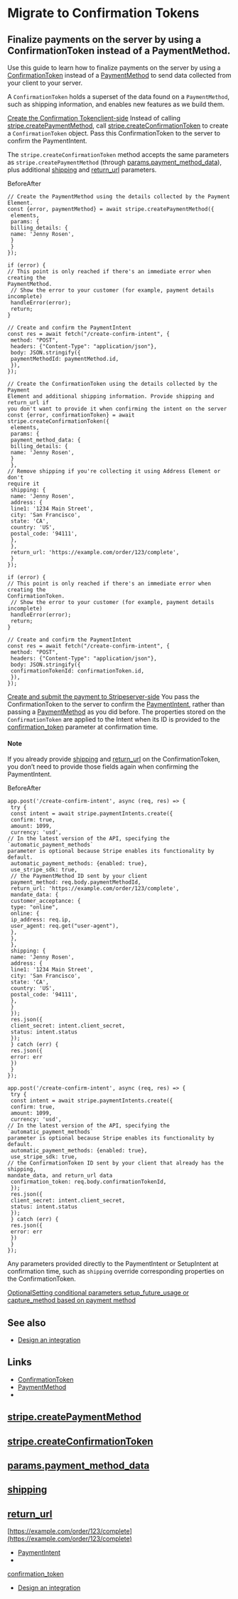 # Migrate to Confirmation Tokens

## Finalize payments on the server by using a ConfirmationToken instead of a PaymentMethod.

Use this guide to learn how to finalize payments on the server by using a
[ConfirmationToken](https://docs.stripe.com/api/confirmation_tokens/object)
instead of a [PaymentMethod](https://docs.stripe.com/api/payment_methods) to
send data collected from your client to your server.

A `ConfirmationToken` holds a superset of the data found on a `PaymentMethod`,
such as shipping information, and enables new features as we build them.

[Create the Confirmation
Tokenclient-side](https://docs.stripe.com/payments/payment-element/migration-ct#client-side)
Instead of calling
[stripe.createPaymentMethod](https://docs.stripe.com/js/payment_methods/create_payment_method_elements),
call
[stripe.createConfirmationToken](https://docs.stripe.com/js/confirmation_tokens/create_confirmation_token)
to create a `ConfirmationToken` object. Pass this ConfirmationToken to the
server to confirm the PaymentIntent.

The `stripe.createConfirmationToken` method accepts the same parameters as
`stripe.createPaymentMethod` (through
[params.payment_method_data](https://docs.stripe.com/js/confirmation_tokens/create_confirmation_token#create_confirmation_token-options-params-payment_method_data)),
plus additional
[shipping](https://docs.stripe.com/js/confirmation_tokens/create_confirmation_token#create_confirmation_token-options-params-shipping)
and
[return_url](https://docs.stripe.com/js/confirmation_tokens/create_confirmation_token#create_confirmation_token-options-params-return_url)
parameters.

BeforeAfter
```
// Create the PaymentMethod using the details collected by the Payment Element.
const {error, paymentMethod} = await stripe.createPaymentMethod({
 elements,
 params: {
 billing_details: {
 name: 'Jenny Rosen',
 }
 }
});

if (error) {
// This point is only reached if there's an immediate error when creating the
PaymentMethod.
 // Show the error to your customer (for example, payment details incomplete)
 handleError(error);
 return;
}

// Create and confirm the PaymentIntent
const res = await fetch("/create-confirm-intent", {
 method: "POST",
 headers: {"Content-Type": "application/json"},
 body: JSON.stringify({
 paymentMethodId: paymentMethod.id,
 }),
});
```

```
// Create the ConfirmationToken using the details collected by the Payment
Element and additional shipping information. Provide shipping and return_url if
you don't want to provide it when confirming the intent on the server
const {error, confirmationToken} = await stripe.createConfirmationToken({
 elements,
 params: {
 payment_method_data: {
 billing_details: {
 name: 'Jenny Rosen',
 }
 },
// Remove shipping if you're collecting it using Address Element or don't
require it
 shipping: {
 name: 'Jenny Rosen',
 address: {
 line1: '1234 Main Street',
 city: 'San Francisco',
 state: 'CA',
 country: 'US',
 postal_code: '94111',
 },
 },
 return_url: 'https://example.com/order/123/complete',
 }
});

if (error) {
// This point is only reached if there's an immediate error when creating the
ConfirmationToken.
 // Show the error to your customer (for example, payment details incomplete)
 handleError(error);
 return;
}

// Create and confirm the PaymentIntent
const res = await fetch("/create-confirm-intent", {
 method: "POST",
 headers: {"Content-Type": "application/json"},
 body: JSON.stringify({
 confirmationTokenId: confirmationToken.id,
 }),
});
```

[Create and submit the payment to
Stripeserver-side](https://docs.stripe.com/payments/payment-element/migration-ct#server-side)
You pass the ConfirmationToken to the server to confirm the
[PaymentIntent](https://docs.stripe.com/api/payment_intents), rather than
passing a [PaymentMethod](https://docs.stripe.com/api/payment_methods) as you
did before. The properties stored on the `ConfirmationToken` are applied to the
Intent when its ID is provided to the
[confirmation_token](https://docs.stripe.com/api/payment_intents/create#create_payment_intent-confirmation_token)
parameter at confirmation time.

#### Note

If you already provide
[shipping](https://docs.stripe.com/js/confirmation_tokens/create_confirmation_token#create_confirmation_token-options-params-shipping)
and
[return_url](https://docs.stripe.com/js/confirmation_tokens/create_confirmation_token#create_confirmation_token-options-params-return_url)
on the ConfirmationToken, you don’t need to provide those fields again when
confirming the PaymentIntent.

BeforeAfter
```
app.post('/create-confirm-intent', async (req, res) => {
 try {
 const intent = await stripe.paymentIntents.create({
 confirm: true,
 amount: 1099,
 currency: 'usd',
// In the latest version of the API, specifying the `automatic_payment_methods`
parameter is optional because Stripe enables its functionality by default.
 automatic_payment_methods: {enabled: true},
 use_stripe_sdk: true,
 // the PaymentMethod ID sent by your client
 payment_method: req.body.paymentMethodId,
 return_url: 'https://example.com/order/123/complete',
 mandate_data: {
 customer_acceptance: {
 type: "online",
 online: {
 ip_address: req.ip,
 user_agent: req.get("user-agent"),
 },
 },
 },
 shipping: {
 name: 'Jenny Rosen',
 address: {
 line1: '1234 Main Street',
 city: 'San Francisco',
 state: 'CA',
 country: 'US',
 postal_code: '94111',
 },
 }
 });
 res.json({
 client_secret: intent.client_secret,
 status: intent.status
 });
 } catch (err) {
 res.json({
 error: err
 })
 }
});
```

```
app.post('/create-confirm-intent', async (req, res) => {
 try {
 const intent = await stripe.paymentIntents.create({
 confirm: true,
 amount: 1099,
 currency: 'usd',
// In the latest version of the API, specifying the `automatic_payment_methods`
parameter is optional because Stripe enables its functionality by default.
 automatic_payment_methods: {enabled: true},
 use_stripe_sdk: true,
// the ConfirmationToken ID sent by your client that already has the shipping,
mandate_data, and return_url data
 confirmation_token: req.body.confirmationTokenId,
 });
 res.json({
 client_secret: intent.client_secret,
 status: intent.status
 });
 } catch (err) {
 res.json({
 error: err
 })
 }
});
```

Any parameters provided directly to the PaymentIntent or SetupIntent at
confirmation time, such as `shipping` override corresponding properties on the
ConfirmationToken.

[OptionalSetting conditional parameters setup_future_usage or capture_method
based on payment
method](https://docs.stripe.com/payments/payment-element/migration-ct#conditional-options)
## See also

- [Design an
integration](https://docs.stripe.com/payments/payment-element/design-an-integration)

## Links

- [ConfirmationToken](https://docs.stripe.com/api/confirmation_tokens/object)
- [PaymentMethod](https://docs.stripe.com/api/payment_methods)
-
[stripe.createPaymentMethod](https://docs.stripe.com/js/payment_methods/create_payment_method_elements)
-
[stripe.createConfirmationToken](https://docs.stripe.com/js/confirmation_tokens/create_confirmation_token)
-
[params.payment_method_data](https://docs.stripe.com/js/confirmation_tokens/create_confirmation_token#create_confirmation_token-options-params-payment_method_data)
-
[shipping](https://docs.stripe.com/js/confirmation_tokens/create_confirmation_token#create_confirmation_token-options-params-shipping)
-
[return_url](https://docs.stripe.com/js/confirmation_tokens/create_confirmation_token#create_confirmation_token-options-params-return_url)
-
[https://example.com/order/123/complete](https://example.com/order/123/complete)
- [PaymentIntent](https://docs.stripe.com/api/payment_intents)
-
[confirmation_token](https://docs.stripe.com/api/payment_intents/create#create_payment_intent-confirmation_token)
- [Design an
integration](https://docs.stripe.com/payments/payment-element/design-an-integration)